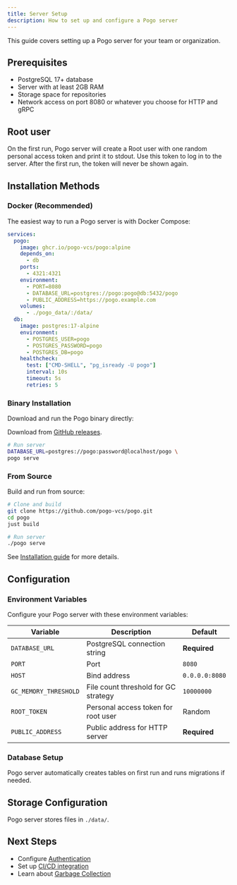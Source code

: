 ```yaml
---
title: Server Setup
description: How to set up and configure a Pogo server
---
```


This guide covers setting up a Pogo server for your team or organization.

## Prerequisites

- PostgreSQL 17+ database
- Server with at least 2GB RAM
- Storage space for repositories
- Network access on port 8080 or whatever you choose for HTTP and gRPC

## Root user

On the first run, Pogo server will create a Root user with one random personal access token and print it to stdout. Use this token to log in to the server. After the first run, the token will never be shown again.

## Installation Methods

### Docker (Recommended)

The easiest way to run a Pogo server is with Docker Compose:

```yaml
services:
  pogo:
    image: ghcr.io/pogo-vcs/pogo:alpine
    depends_on:
      - db
    ports:
      - 4321:4321
    environment:
      - PORT=8080
      - DATABASE_URL=postgres://pogo:pogo@db:5432/pogo
      - PUBLIC_ADDRESS=https://pogo.example.com
    volumes:
      - ./pogo_data/:/data/
  db:
    image: postgres:17-alpine
    environment:
      - POSTGRES_USER=pogo
      - POSTGRES_PASSWORD=pogo
      - POSTGRES_DB=pogo
    healthcheck:
      test: ["CMD-SHELL", "pg_isready -U pogo"]
      interval: 10s
      timeout: 5s
      retries: 5
```

### Binary Installation

Download and run the Pogo binary directly:

Download from [GitHub releases](https://github.com/pogo-vcs/pogo/releases).

```bash
# Run server
DATABASE_URL=postgres://pogo:password@localhost/pogo \
pogo serve
```

### From Source

Build and run from source:

```bash
# Clone and build
git clone https://github.com/pogo-vcs/pogo.git
cd pogo
just build

# Run server
./pogo serve
```

See [Installation guide](/guides/installation) for more details.

## Configuration

### Environment Variables

Configure your Pogo server with these environment variables:

| Variable              | Description                          | Default        |
| --------------------- | ------------------------------------ | -------------- |
| `DATABASE_URL`        | PostgreSQL connection string         | **Required**   |
| `PORT`                | Port                                 | `8080`         |
| `HOST`                | Bind address                         | `0.0.0.0:8080` |
| `GC_MEMORY_THRESHOLD` | File count threshold for GC strategy | `10000000`     |
| `ROOT_TOKEN`          | Personal access token for root user  | Random         |
| `PUBLIC_ADDRESS`      | Public address for HTTP server       | **Required**   |

### Database Setup

Pogo server automatically creates tables on first run and runs migrations if needed.

## Storage Configuration

Pogo server stores files in `./data/`.

## Next Steps

- Configure [Authentication](/guides/authentication)
- Set up [CI/CD integration](/guides/ci-cd)
- Learn about [Garbage Collection](/architecture/garbage-collection)
